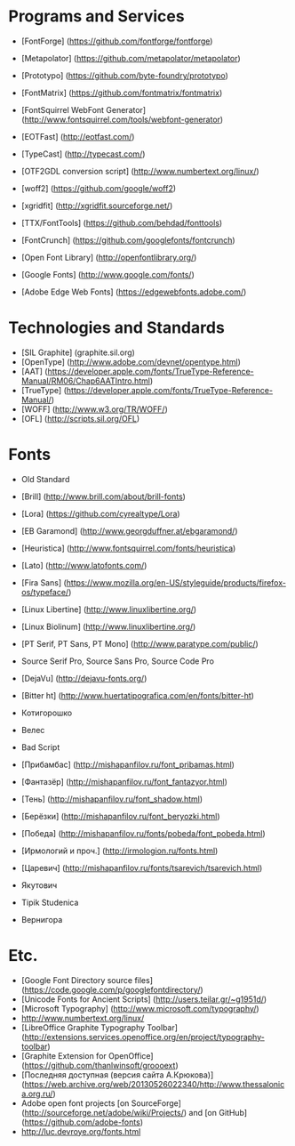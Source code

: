 Programs and Services
=====================
* [FontForge] (https://github.com/fontforge/fontforge)
* [Metapolator] (https://github.com/metapolator/metapolator)
* [Prototypo] (https://github.com/byte-foundry/prototypo)
* [FontMatrix] (https://github.com/fontmatrix/fontmatrix)
* [FontSquirrel WebFont Generator]
  (http://www.fontsquirrel.com/tools/webfont-generator)
* [EOTFast] (http://eotfast.com/)
* [TypeCast] (http://typecast.com/)
* [OTF2GDL conversion script] (http://www.numbertext.org/linux/)
* [woff2] (https://github.com/google/woff2)
* [xgridfit] (http://xgridfit.sourceforge.net/)
* [TTX/FontTools] (https://github.com/behdad/fonttools)
* [FontCrunch] (https://github.com/googlefonts/fontcrunch)

* [Open Font Library] (http://openfontlibrary.org/)
* [Google Fonts] (http://www.google.com/fonts/)
* [Adobe Edge Web Fonts] (https://edgewebfonts.adobe.com/)

Technologies and Standards
==========================
* [SIL Graphite] (graphite.sil.org)
* [OpenType] (http://www.adobe.com/devnet/opentype.html)
* [AAT]
  (https://developer.apple.com/fonts/TrueType-Reference-Manual/RM06/Chap6AATIntro.html)
* [TrueType] (https://developer.apple.com/fonts/TrueType-Reference-Manual/)
* [WOFF] (http://www.w3.org/TR/WOFF/)
* [OFL] (http://scripts.sil.org/OFL)

Fonts
=====
* Old Standard
* [Brill] (http://www.brill.com/about/brill-fonts)
* [Lora] (https://github.com/cyrealtype/Lora)
* [EB Garamond] (http://www.georgduffner.at/ebgaramond/)
* [Heuristica] (http://www.fontsquirrel.com/fonts/heuristica)
* [Lato] (http://www.latofonts.com/)
* [Fira Sans]
  (https://www.mozilla.org/en-US/styleguide/products/firefox-os/typeface/)
* [Linux Libertine] (http://www.linuxlibertine.org/)
* [Linux Biolinum] (http://www.linuxlibertine.org/)
* [PT Serif, PT Sans, PT Mono] (http://www.paratype.com/public/)
* Source Serif Pro, Source Sans Pro, Source Code Pro
* [DejaVu] (http://dejavu-fonts.org/)
* [Bitter ht] (http://www.huertatipografica.com/en/fonts/bitter-ht)

* Котигорошко
* Велес
* Bad Script

* [Прибамбас] (http://mishapanfilov.ru/font_pribamas.html)
* [Фантазёр] (http://mishapanfilov.ru/font_fantazyor.html)
* [Тень] (http://mishapanfilov.ru/font_shadow.html)
* [Берёзки] (http://mishapanfilov.ru/font_beryozki.html)
* [Победа] (http://mishapanfilov.ru/fonts/pobeda/font_pobeda.html)

* [Ирмологий и проч.] (http://irmologion.ru/fonts.html)
* [Царевич] (http://mishapanfilov.ru/fonts/tsarevich/tsarevich.html)
* Якутович
* Tipik Studenica
* Вернигора

Etc.
====
* [Google Font Directory source files]
  (https://code.google.com/p/googlefontdirectory/)
* [Unicode Fonts for Ancient Scripts] (http://users.teilar.gr/~g1951d/)
* [Microsoft Typography] (http://www.microsoft.com/typography/)
* http://www.numbertext.org/linux/
* [LibreOffice Graphite Typography Toolbar]
  (http://extensions.services.openoffice.org/en/project/typography-toolbar)
* [Graphite Extension for OpenOffice] (https://github.com/thanlwinsoft/groooext)
* [Последняя доступная (версия сайта А.Крюкова)]
  (https://web.archive.org/web/20130526022340/http://www.thessalonica.org.ru/)
* Adobe open font projects
  [on SourceForge] (http://sourceforge.net/adobe/wiki/Projects/)
  and [on GitHub] (https://github.com/adobe-fonts)
* http://luc.devroye.org/fonts.html
